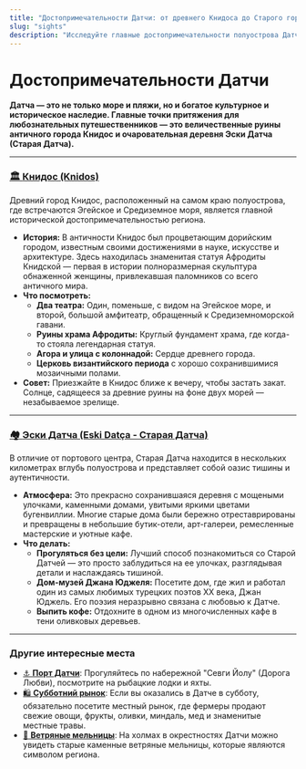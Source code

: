 ```yaml
---
title: "Достопримечательности Датчи: от древнего Книдоса до Старого города"
slug: "sights"
description: "Исследуйте главные достопримечательности полуострова Датча: величественные руины античного города Книдос, очаровательные улочки Старой Датчи и дом поэта Джана Юджеля."
---
```


# Достопримечательности Датчи

**Датча — это не только море и пляжи, но и богатое культурное и историческое наследие. Главные точки притяжения для любознательных путешественников — это величественные руины античного города Книдос и очаровательная деревня Эски Датча (Старая Датча).**

---

### [🏛️ <u>**Книдос (Knidos)**</u>](/dacha/sight/knidos)

Древний город Книдос, расположенный на самом краю полуострова, где встречаются Эгейское и Средиземное моря, является главной исторической достопримечательностью региона.

-   **История:** В античности Книдос был процветающим дорийским городом, известным своими достижениями в науке, искусстве и архитектуре. Здесь находилась знаменитая статуя Афродиты Книдской — первая в истории полноразмерная скульптура обнаженной женщины, привлекавшая паломников со всего античного мира.
-   **Что посмотреть:**
    -   **Два театра:** Один, поменьше, с видом на Эгейское море, и второй, большой амфитеатр, обращенный к Средиземноморской гавани.
    -   **Руины храма Афродиты:** Круглый фундамент храма, где когда-то стояла легендарная статуя.
    -   **Агора и улица с колоннадой:** Сердце древнего города.
    -   **Церковь византийского периода** с хорошо сохранившимися мозаичными полами.
-   **Совет:** Приезжайте в Книдос ближе к вечеру, чтобы застать закат. Солнце, садящееся за древние руины на фоне двух морей — незабываемое зрелище.

---

### [🏘️ <u>**Эски Датча (Eski Datça - Старая Датча)**</u>](/dacha/sight/eskidacha)

В отличие от портового центра, Старая Датча находится в нескольких километрах вглубь полуострова и представляет собой оазис тишины и аутентичности.

-   **Атмосфера:** Это прекрасно сохранившаяся деревня с мощеными улочками, каменными домами, увитыми яркими цветами бугенвиллии. Многие старые дома были бережно отреставрированы и превращены в небольшие бутик-отели, арт-галереи, ремесленные мастерские и уютные кафе.
-   **Что делать:**
    -   **Прогуляться без цели:** Лучший способ познакомиться со Старой Датчей — это просто заблудиться на ее улочках, разглядывая детали и наслаждаясь тишиной.
    -   **Дом-музей Джана Юджеля:** Посетите дом, где жил и работал один из самых любимых турецких поэтов XX века, Джан Юджель. Его поэзия неразрывно связана с любовью к Датче.
    -   **Выпить кофе:** Отдохните в одном из многочисленных кафе в тени оливковых деревьев.

---

### Другие интересные места

-   [⚓ <u>**Порт Датчи**</u>](/dacha/sight/port): Прогуляйтесь по набережной "Севги Йолу" (Дорога Любви), посмотрите на рыбацкие лодки и яхты.
-   [🛍️ <u>**Субботний рынок**</u>](/dacha/sight/smarket): Если вы оказались в Датче в субботу, обязательно посетите местный рынок, где фермеры продают свежие овощи, фрукты, оливки, миндаль, мед и знаменитые местные травы.
-   [💨 <u>**Ветряные мельницы**</u>](/dacha/sight/mills): На холмах в окрестностях Датчи можно увидеть старые каменные ветряные мельницы, которые являются символом региона. 